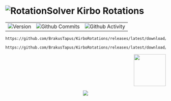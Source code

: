 # ![RotationSolver](https://raw.githubusercontent.com/ArchiDog1998/RotationSolver/main/Images/Logo.png)    Kirbo  Rotations 
|    |  |    | 
| ------------- | ------------- | ------------- 
| ![Version](https://img.shields.io/github/v/release/brakustapus/kirborotations?style=for-the-badge&logo)  |  ![Github Commits](https://img.shields.io/github/commits-since/BrakusTapus/KirboRotations/latest/main?style=for-the-badge)  | ![Github Activity](https://img.shields.io/github/commit-activity/w/BrakusTapus/KirboRotations?style=for-the-badge&logo=4chan)  |




   
```
https://github.com/BrakusTapus/KirboRotations/releases/latest/download/KirboRotations.dll
``` 
```
https://github.com/BrakusTapus/KirboRotations/releases/latest/download/KirboRotations.pdb
```


<p align="right">
     <a href="https://discord.gg/4fECHunam9" alt="Build">
    <img src="https://avatars.githubusercontent.com/u/38063721?s=400&u=0102f05ec4311dbc1ec87e723450bc8c01f60f8b&v=4"width="100" /></a>
</p>


<p align="center"> 
  <a href="https://discord.gg/4fECHunam9" alt="Build">
    <img src="https://discordapp.com/api/guilds/1064448004498653245/embed.png?style=banner4" /></a>
</p>

